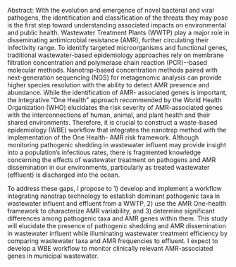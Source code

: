Abstract:
With the evolution and emergence of novel bacterial and viral pathogens, the identification and classification of the threats they may pose is the first step toward understanding associated impacts on environmental and public health. Wastewater Treatment Plants (WWTP) play a major role in disseminating antimicrobial resistance (AMR), further circulating their infectivity range. To identify targeted microorganisms and functional genes, traditional wastewater-based epidemiology approaches rely on membrane filtration concentration and polymerase chain reaction (PCR)--based molecular methods. Nanotrap-based concentration methods paired with next-generation sequencing (NGS) for metagenomic analysis can provide higher species resolution with the ability to detect AMR presence and abundance. While the identification of AMR- associated genes is important, the integrative “One Health” approach recommended by the World Health Organization (WHO) elucidates the risk severity of AMR-associated genes with the interconnections of human, animal, and plant health and their shared environments. Therefore, it is crucial to construct a waste-based epidemiology (WBE) workflow that integrates the nanotrap method with the implementation of the One Health- AMR risk framework. Although monitoring pathogenic shedding in wastewater influent may provide insight into a population’s infectious rates, there is fragmented knowledge concerning the effects of wastewater treatment on pathogens and AMR dissemination in our environments, particularly as treated wastewater (effluent) is discharged into the ocean.

To address these gaps, I propose to 1) develop and implement a workflow integrating nanotrap technology to establish dominant pathogenic taxa in wastewater influent and effluent from a WWTP, 2) use the AMR One-health framework to characterize AMR variability, and 3)  determine significant differences among pathogenic taxa and AMR genes within them. This study will elucidate the presence of pathogenic shedding and AMR dissemination in wastewater influent while illuminating wastewater treatment efficiency by comparing wastewater taxa and AMR frequencies to effluent. I expect to develop a WBE workflow to monitor clinically relevant AMR-associated genes in municipal wastewater.

